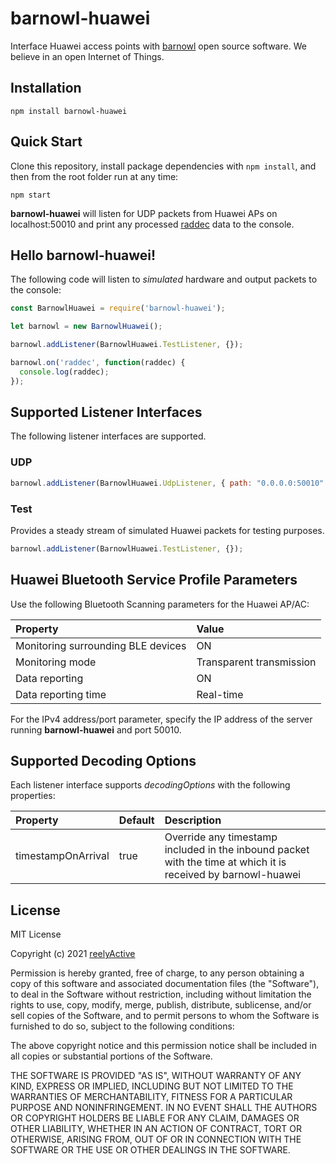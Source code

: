 barnowl-huawei
==============

Interface Huawei access points with [barnowl](https://github.com/reelyactive/barnowl) open source software.  We believe in an open Internet of Things.


Installation
------------

    npm install barnowl-huawei


Quick Start
-----------

Clone this repository, install package dependencies with `npm install`, and then from the root folder run at any time:

    npm start

__barnowl-huawei__ will listen for UDP packets from Huawei APs on localhost:50010 and print any processed [raddec](https://github.com/reelyactive/raddec) data to the console.


Hello barnowl-huawei!
---------------------

The following code will listen to _simulated_ hardware and output packets to the console:

```javascript
const BarnowlHuawei = require('barnowl-huawei');

let barnowl = new BarnowlHuawei();

barnowl.addListener(BarnowlHuawei.TestListener, {});

barnowl.on('raddec', function(raddec) {
  console.log(raddec);
});
```


Supported Listener Interfaces
-----------------------------

The following listener interfaces are supported.

### UDP

```javascript
barnowl.addListener(BarnowlHuawei.UdpListener, { path: "0.0.0.0:50010" });
```

### Test

Provides a steady stream of simulated Huawei packets for testing purposes.

```javascript
barnowl.addListener(BarnowlHuawei.TestListener, {});
```


Huawei Bluetooth Service Profile Parameters
-------------------------------------------

Use the following Bluetooth Scanning parameters for the Huawei AP/AC:

| Property                           | Value                    | 
|:-----------------------------------|:-------------------------|
| Monitoring surrounding BLE devices | ON                       |
| Monitoring mode                    | Transparent transmission |
| Data reporting                     | ON                       |
| Data reporting time                | Real-time                |

For the IPv4 address/port parameter, specify the IP address of the server running __barnowl-huawei__ and port 50010.


Supported Decoding Options
--------------------------

Each listener interface supports _decodingOptions_ with the following properties:

| Property           | Default | Description                         | 
|:-------------------|:--------|:------------------------------------|
| timestampOnArrival | true    | Override any timestamp included in the inbound packet with the time at which it is received by barnowl-huawei |


License
-------

MIT License

Copyright (c) 2021 [reelyActive](https://www.reelyactive.com)

Permission is hereby granted, free of charge, to any person obtaining a copy of this software and associated documentation files (the "Software"), to deal in the Software without restriction, including without limitation the rights to use, copy, modify, merge, publish, distribute, sublicense, and/or sell copies of the Software, and to permit persons to whom the Software is furnished to do so, subject to the following conditions:

The above copyright notice and this permission notice shall be included in all copies or substantial portions of the Software.

THE SOFTWARE IS PROVIDED "AS IS", WITHOUT WARRANTY OF ANY KIND, EXPRESS OR 
IMPLIED, INCLUDING BUT NOT LIMITED TO THE WARRANTIES OF MERCHANTABILITY, 
FITNESS FOR A PARTICULAR PURPOSE AND NONINFRINGEMENT. IN NO EVENT SHALL THE 
AUTHORS OR COPYRIGHT HOLDERS BE LIABLE FOR ANY CLAIM, DAMAGES OR OTHER 
LIABILITY, WHETHER IN AN ACTION OF CONTRACT, TORT OR OTHERWISE, ARISING FROM, 
OUT OF OR IN CONNECTION WITH THE SOFTWARE OR THE USE OR OTHER DEALINGS IN 
THE SOFTWARE.